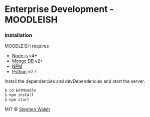 # Enterprise Development -  MOODLEISH  

### Installation

MOODLEISH requires 
  - [Node.js](https://nodejs.org/) v4+ 
  - [Mongo DB](https://www.mongodb.com/) v2+ 
  - [NPM](https://www.npmjs.com/) 
  - [Python](https://www.python.org/) v2.7
  
Install the dependencies and devDependencies and start the server.
```sh
$ cd EntMoodle
$ npm install
$ npm start
```
MIT © [Stephen Walsh](https://github.com/Steve-Walsh/EntMoodle/blob/master/licence)
